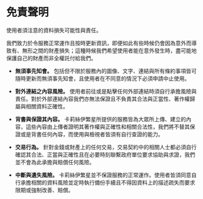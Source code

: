 # 免責聲明 

使用者須注意的資料損失可能性與責任。

我們致力於令服務正常運作且按時更新資訊，即便如此有些時候仍會因為意外而導致有、無形之間的財產損失；這種時候我們希望使用者能在意外發生時，盡可能地保護自己的財產而非全權託付給我們。

* **無須事先知會。** 包括但不限於服務內的圖像、文字、連結與所有條約事項皆可隨時更新而無須事先知會，且使用者在不同意的情況下必須申請中止使用。

* **對外連結之內容風險。** 使用者前往或是點擊任何外部連結時須自行承擔風險與責任。對於外部連結內容我們亦無法保證且不負責其合法與正當性、著作權歸屬與相關資料正確性。

* **背書與保證其內容。** 卡莉絲伊繁星所提供的服務皆為大眾所上傳、建立的內容，這些內容由上傳者證明其著作權與正確性和相關合法性，我們將不替其保證或是背書任何內容，而使用與檢視者皆須有自行查證的能力。

* **交易行為。** 針對金錢或財產上的任何交易，交易契約中的相關人士都必須自行確認其合法、正當與正確性且在必要時刻聯繫政府單位要求協助與求證，我們並不會為此承擔與賠償任何風險。

* **中斷與遺失風險。** 卡莉絲伊繁星並不保證服務的正常運作。使用者皆須同意自行承擔相關的資料風險並定時執行備份手續且不得因資料上的描述疏失而要求限期或強制改善、賠償。
